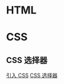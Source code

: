 # HTML

# CSS

## CSS 选择器
[引入 CSS](https://xinleibird.github.io/personal/css/import)
[CSS 选择器](https://xinleibird.github.io/personal/css/selector)
